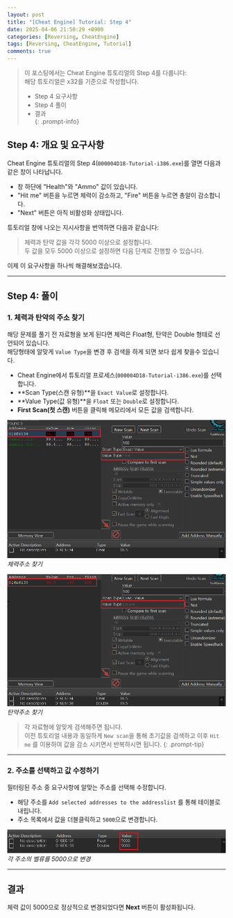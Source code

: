 ```yaml
---
layout: post
title: "[Cheat Engine] Tutorial: Step 4"
date: 2025-04-06 21:50:29 +0900
categories: [Reversing, CheatEngine]
tags: [Reversing, CheatEngine, Tutorial]
comments: true
---
```


> 이 포스팅에서는 Cheat Engine 튜토리얼의 Step 4를 다룹니다: <br> 해당 튜토리얼은 x32를 기준으로 작성합니다.
>  
> - Step 4 요구사항  
> - Step 4 풀이  
> - 결과  
{: .prompt-info}

## Step 4: 개요 및 요구사항

Cheat Engine 튜토리얼의 Step 4(`000004D18-Tutorial-i386.exe`)를 열면 다음과 같은 창이 나타납니다.

- 창 하단에 "Health"와 "Ammo" 값이 있습니다.
- "Hit me" 버튼을 누르면 체력이 감소하고, "Fire" 버튼을 누르면 총알이 감소합니다.
- "Next" 버튼은 아직 비활성화 상태입니다.

튜토리얼 창에 나오는 지시사항을 번역하면 다음과 같습니다:  

>체력과 탄약 값을 각각 5000 이상으로 설정합니다. <br>
>두 값을 모두 5000 이상으로 설정하면 다음 단계로 진행할 수 있습니다.

이제 이 요구사항을 하나씩 해결해보겠습니다.

---

## Step 4: 풀이

### 1. 체력과 탄약의 주소 찾기
해당 문제를 풀기 전 자료형을 보게 된다면 체력은 Float형, 탄약은 Double 형태로 선언되어 있습니다.<br>
해당형태에 알맞게 `Value Type`을 변경 후 검색을 하게 되면 보다 쉽게 찾을수 있습니다. 

- Cheat Engine에서 튜토리얼 프로세스(`000004D18-Tutorial-i386.exe`)를 선택합니다.
- **Scan Type(스캔 유형)**을 `Exact Value`로 설정합니다.
- **Value Type(값 유형)**을 `Float` 또는 `Double`로 설정합니다.
- **First Scan(첫 스캔)** 버튼을 클릭해 메모리에서 모든 값을 검색합니다.

![Step 4 초기 검색](assets/img/CheatEngine/Step4/1.png)  
*체력주소 찾기*

![Step 4 초기 검색](assets/img/CheatEngine/Step4/2.png)  
*탄약주소 찾기*

> 각 자료형에 알맞게 검색해주면 됩니다.  <br> 이전 튜토리얼 내용과 동일하게 `New scan`을 통해 초기값을 검색하고 이후 `Hit me` 를 이용하여 값을 감소 시키면서 반복하시면 됩니다. 
{: .prompt-tip}
---

### 2. 주소를 선택하고 값 수정하기
필터링된 주소 중 요구사항에 알맞는 주소를 선택해 수정합니다.

- 해당 주소를 `Add selected addresses to the addresslist` 를 통해 테이블로 내립니다.
- 주소 목록에서 값을 더블클릭하고 `5000`으로 변경합니다.

![Step 4 이미지 설명](assets/img/CheatEngine/Step4/3.png)  
*각 주소의 벨류를 5000으로 변경*

---

## 결과
체력 값이 5000으로 정상적으로 변경되었다면 **Next** 버튼이 활성화됩니다.
